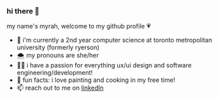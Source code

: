 ### hi there 👋

my name's myrah, welcome to my github profile 💗

- 🌱 i'm currently a 2nd year computer science at toronto metropolitan university (formerly ryerson)
- 🌨 my pronouns are she/her
- 👩‍💻 i have a passion for everything ux/ui design and software engineering/development!
- 🌷 fun facts: i love painting and cooking in my free time!
- 📫 reach out to me on [linkedIn](https://www.linkedin.com/in/myrah-mohammed-68014b166/)

<!--
**myrahm/myrahm** is a ✨ _special_ ✨ repository because its `README.md` (this file) appears on your GitHub profile.

Here are some ideas to get you started:

- 🔭 I’m currently working on ...
- 🌱 I’m currently learning ...
- 👯 I’m looking to collaborate on ...
- 🤔 I’m looking for help with ...
- 💬 Ask me about ...
- 📫 How to reach me: ...
- 😄 Pronouns: ...
- ⚡ Fun fact: ...
-->
